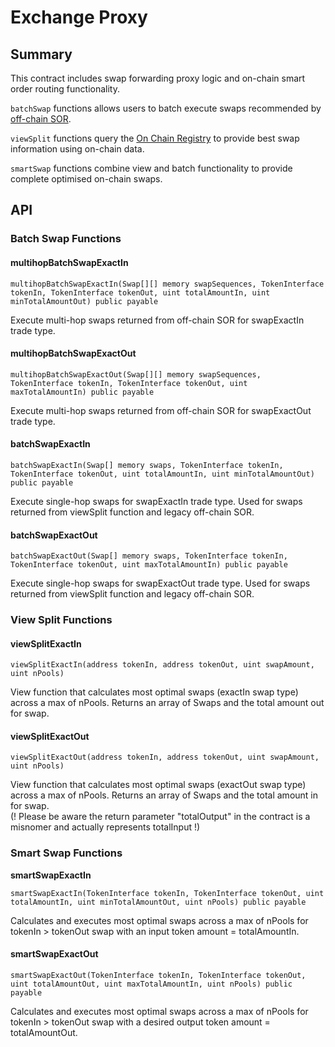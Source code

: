 # Exchange Proxy

## Summary

This contract includes swap forwarding proxy logic and on-chain smart order routing functionality.

`batchSwap` functions allows users to batch execute swaps recommended by [off-chain SOR](../sor/development.md).

`viewSplit` functions query the [On Chain Registry](on-chain-registry.md) to provide best swap information using on-chain data.

`smartSwap` functions combine view and batch functionality to provide complete optimised on-chain swaps.

## API

### **Batch Swap Functions**

#### **multihopBatchSwapExactIn**

`multihopBatchSwapExactIn(Swap[][] memory swapSequences, TokenInterface tokenIn, TokenInterface tokenOut, uint totalAmountIn, uint minTotalAmountOut) public payable`

Execute multi-hop swaps returned from off-chain SOR for swapExactIn trade type.

#### multihopBatchSwapExactOut

`multihopBatchSwapExactOut(Swap[][] memory swapSequences, TokenInterface tokenIn, TokenInterface tokenOut, uint maxTotalAmountIn) public payable`

Execute multi-hop swaps returned from off-chain SOR for swapExactOut trade type.

#### batchSwapExactIn

`batchSwapExactIn(Swap[] memory swaps, TokenInterface tokenIn, TokenInterface tokenOut, uint totalAmountIn, uint minTotalAmountOut) public payable`

Execute single-hop swaps for swapExactIn trade type. Used for swaps returned from viewSplit function and legacy off-chain SOR.

#### batchSwapExactOut

`batchSwapExactOut(Swap[] memory swaps, TokenInterface tokenIn, TokenInterface tokenOut, uint maxTotalAmountIn) public payable`

Execute single-hop swaps for swapExactOut trade type. Used for swaps returned from viewSplit function and legacy off-chain SOR.

### **View Split Functions**

#### viewSplitExactIn

`viewSplitExactIn(address tokenIn, address tokenOut, uint swapAmount, uint nPools)`

View function that calculates most optimal swaps \(exactIn swap type\) across a max of nPools. Returns an array of Swaps and the total amount out for swap.

#### viewSplitExactOut

`viewSplitExactOut(address tokenIn, address tokenOut, uint swapAmount, uint nPools)`

View function that calculates most optimal swaps \(exactOut swap type\) across a max of nPools. Returns an array of Swaps and the total amount in for swap.   
\(! Please be aware the return parameter "totalOutput" in the contract is a misnomer and actually represents totalInput !\)

### **Smart Swap Functions**

**smartSwapExactIn**

`smartSwapExactIn(TokenInterface tokenIn, TokenInterface tokenOut, uint totalAmountIn, uint minTotalAmountOut, uint nPools) public payable`

Calculates and executes most optimal swaps across a max of nPools for tokenIn &gt; tokenOut swap with an input token amount = totalAmountIn.

#### smartSwapExactOut

`smartSwapExactOut(TokenInterface tokenIn, TokenInterface tokenOut, uint totalAmountOut, uint maxTotalAmountIn, uint nPools) public payable`

Calculates and executes most optimal swaps across a max of nPools for tokenIn &gt; tokenOut swap with a desired output token amount = totalAmountOut.

